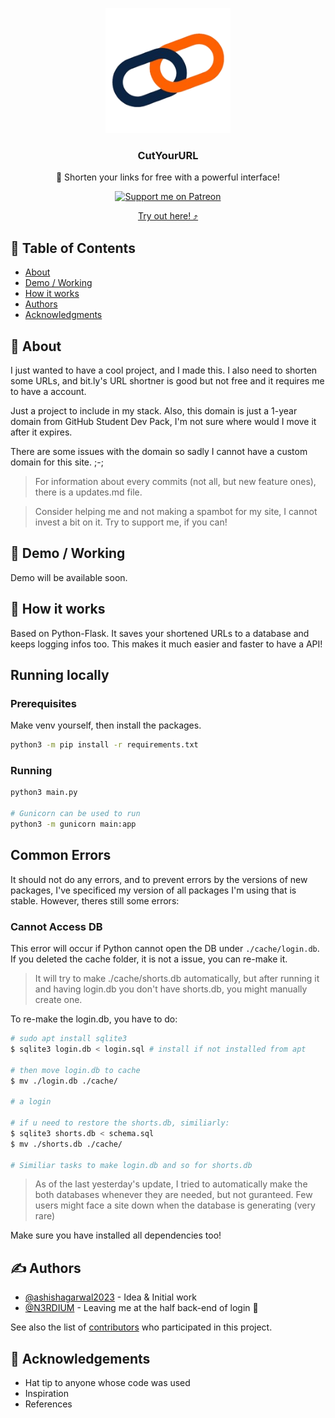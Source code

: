<p align="center">
  <a href="https://cutyoururl.pythonanywhere.com" rel="noopener">
 <img width=200px height=200px src="static/CutYourURL.png" alt="CutYourURL Logo"></a>
</p>
<h3 align="center">CutYourURL</h3>
<p align="center"> 🤖 Shorten your links for free with a powerful interface!
    <br>
</p>
<div align="center">

[![Support me on Patreon](https://img.shields.io/endpoint.svg?url=https%3A%2F%2Fshieldsio-patreon.vercel.app%2Fapi%3Fusername%3Dashish_agarwal%26type%3Dpledges&style=flat)](https://patreon.com/ashish_agarwal)

[Try out here! ⤴](https://cutyoururl.pythonanywhere.com)

</div>

## 📝 Table of Contents

- [About](#about)
- [Demo / Working](#demo)
- [How it works](#working)
- [Authors](#authors)
- [Acknowledgments](#acknowledgement)

## 🧐 About <a name = "about"></a>

I just wanted to have a cool project, and I made this. I also need to shorten some URLs, and bit.ly's URL shortner is good but not free and it requires me to have a account.

Just a project to include in my stack. Also, this domain is just a 1-year domain from GitHub Student Dev Pack, I'm not sure where would I move it after it expires.

There are some issues with the domain so sadly I cannot have a custom domain for this site. ;-;

> For information about every commits (not all, but new feature ones), there is a updates.md file.

> Consider helping me and not making a spambot for my site, I cannot invest a bit on it. Try to support me, if you can!

## 🎥 Demo / Working <a name = "demo"></a>

Demo will be available soon.

## 💭 How it works <a name = "working"></a>

Based on Python-Flask. It saves your shortened URLs to a database and keeps logging infos too. This makes it much easier and faster to have a API!

## Running locally
### Prerequisites

Make venv yourself, then install the packages.

```bash
python3 -m pip install -r requirements.txt
```

### Running

```bash
python3 main.py

# Gunicorn can be used to run
python3 -m gunicorn main:app
```

## Common Errors
It should not do any errors, and to prevent errors by the versions of new packages, I've specificed my version of all packages I'm using that is stable. However, theres still some errors:
### Cannot Access DB
This error will occur if Python cannot open the DB under `./cache/login.db`. If you deleted the cache folder, it is not a issue, you can re-make it.
> It will try to make ./cache/shorts.db automatically, but after running it and having login.db you don't have shorts.db, you might manually create one.

To re-make the login.db, you have to do:
```bash
# sudo apt install sqlite3
$ sqlite3 login.db < login.sql # install if not installed from apt

# then move login.db to cache
$ mv ./login.db ./cache/

# a login

# if u need to restore the shorts.db, similiarly:
$ sqlite3 shorts.db < schema.sql
$ mv ./shorts.db ./cache/

# Similiar tasks to make login.db and so for shorts.db
```
> As of the last yesterday's update, I tried to automatically make the both databases whenever they are needed, but not guranteed. Few users might face a site down when the database is generating (very rare)

Make sure you have installed all dependencies too!

## ✍️ Authors <a name = "authors"></a>

- [@ashishagarwal2023](https://github.com/ashishagarwal2023) - Idea & Initial work
- [@N3RDIUM](https://github.com/N3RDIUM) - Leaving me at the half back-end of login 🤣

See also the list of [contributors](https://github.com/ashishagarwal2023/cutyoururl/contributors) who participated in this project.

## 🎉 Acknowledgements <a name = "acknowledgement"></a>

- Hat tip to anyone whose code was used
- Inspiration
- References
